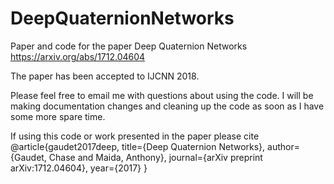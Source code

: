 # DeepQuaternionNetworks
Paper and code for the paper Deep Quaternion Networks https://arxiv.org/abs/1712.04604

The paper has been accepted to IJCNN 2018.

Please feel free to email me with questions about using the code. I will be making documentation changes and cleaning up the code as soon as I have some more spare time.


If using this code or work presented in the paper please cite
@article{gaudet2017deep,
  title={Deep Quaternion Networks},
  author={Gaudet, Chase and Maida, Anthony},
  journal={arXiv preprint arXiv:1712.04604},
  year={2017}
}

